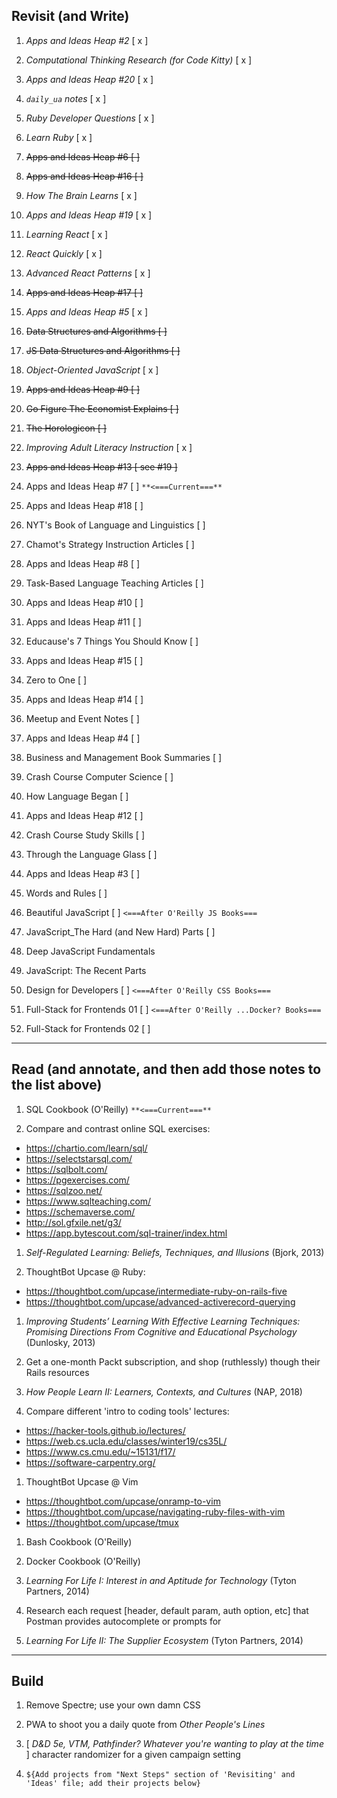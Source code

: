 ## Revisit (and Write)

1. _Apps and Ideas Heap #2_ [ x ]
1. _Computational Thinking Research (for Code Kitty)_ [ x ]
1. _Apps and Ideas Heap #20_ [ x ]
1. _`daily_ua` notes_ [ x ]
1. _Ruby Developer Questions_ [ x ]
1. _Learn Ruby_ [ x ]
1. ~~Apps and Ideas Heap #6 [ ]~~
1. ~~Apps and Ideas Heap #16 [ ]~~
1. _How The Brain Learns_ [ x ]
1. _Apps and Ideas Heap #19_ [ x ]
1. _Learning React_ [ x ]
1. _React Quickly_ [ x ]
1. _Advanced React Patterns_ [ x ]
1. ~~Apps and Ideas Heap #17 [ ]~~
1. _Apps and Ideas Heap #5_ [ x ]
1. ~~Data Structures and Algorithms [ ]~~
1. ~~JS Data Structures and Algorithms [ ]~~
1. _Object-Oriented JavaScript_ [ x ]
1. ~~Apps and Ideas Heap #9 [ ]~~
1. ~~Go Figure The Economist Explains [ ]~~
1. ~~The Horologicon [ ]~~
1. _Improving Adult Literacy Instruction_ [ x ]
1. ~~Apps and Ideas Heap #13 [ see #19 ]~~

1. Apps and Ideas Heap #7 [ ] `**<===Current===**`
1. Apps and Ideas Heap #18 [ ]

1. NYT's Book of Language and Linguistics [ ]

1. Chamot's Strategy Instruction Articles [ ]

1. Apps and Ideas Heap #8 [ ]

1. Task-Based Language Teaching Articles [ ]

1. Apps and Ideas Heap #10 [ ]

1. Apps and Ideas Heap #11 [ ]

1. Educause's 7 Things You Should Know [ ]

1. Apps and Ideas Heap #15 [ ]

1. Zero to One [ ]

1. Apps and Ideas Heap #14 [ ]

1. Meetup and Event Notes [ ]

1. Apps and Ideas Heap #4 [ ]

1. Business and Management Book Summaries [ ]

1. Crash Course Computer Science [ ]

1. How Language Began [ ]

1. Apps and Ideas Heap #12 [ ]

1. Crash Course Study Skills [ ]

1. Through the Language Glass [ ]

1. Apps and Ideas Heap #3 [ ]

1. Words and Rules [ ]

1. Beautiful JavaScript [ ] `<===After O'Reilly JS Books===`
1. JavaScript_The Hard (and New Hard) Parts [ ] 
1. Deep JavaScript Fundamentals
1. JavaScript: The Recent Parts

1. Design for Developers [ ] `<===After O'Reilly CSS Books===`

1. Full-Stack for Frontends 01 [ ] `<===After O'Reilly ...Docker? Books===`
1. Full-Stack for Frontends 02 [ ]

---

## Read (and annotate, and then add those notes to the list above)

1. SQL Cookbook (O'Reilly) `**<===Current===**`

1. Compare and contrast online SQL exercises:

- https://chartio.com/learn/sql/
- https://selectstarsql.com/
- https://sqlbolt.com/
- https://pgexercises.com/
- https://sqlzoo.net/
- https://www.sqlteaching.com/
- https://schemaverse.com/
- http://sol.gfxile.net/g3/
- https://app.bytescout.com/sql-trainer/index.html

1. _Self-Regulated Learning: Beliefs, Techniques, and Illusions_ (Bjork, 2013)

1. ThoughtBot Upcase @ Ruby:

- https://thoughtbot.com/upcase/intermediate-ruby-on-rails-five
- https://thoughtbot.com/upcase/advanced-activerecord-querying

1. _Improving Students’ Learning With Effective Learning Techniques: Promising Directions From Cognitive and Educational Psychology_ (Dunlosky, 2013)

1. Get a one-month Packt subscription, and shop (ruthlessly) though their Rails resources

1. _How People Learn II: Learners, Contexts, and Cultures_ (NAP, 2018)

1. Compare different 'intro to coding tools' lectures:

- https://hacker-tools.github.io/lectures/
- https://web.cs.ucla.edu/classes/winter19/cs35L/
- https://www.cs.cmu.edu/~15131/f17/
- https://software-carpentry.org/

1. ThoughtBot Upcase @ Vim

- https://thoughtbot.com/upcase/onramp-to-vim
- https://thoughtbot.com/upcase/navigating-ruby-files-with-vim
- https://thoughtbot.com/upcase/tmux

1. Bash Cookbook (O'Reilly)

1. Docker Cookbook (O'Reilly)

1. _Learning For Life I: Interest in and Aptitude for Technology_ (Tyton Partners, 2014)

1. Research each request [header, default param, auth option, etc] that Postman provides autocomplete or prompts for

1. _Learning For Life II: The Supplier Ecosystem_ (Tyton Partners, 2014)

---

## Build

1. Remove Spectre; use your own damn CSS

1. PWA to shoot you a daily quote from _Other People's Lines_

1. [ _D&D 5e, VTM, Pathfinder? Whatever you're wanting to play at the time_ ] character randomizer for a given campaign setting

1. `${Add projects from "Next Steps" section of 'Revisiting' and 'Ideas' file; add their projects below}`
